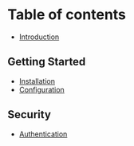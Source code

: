 # Table of contents

* [Introduction](README.md)

## Getting Started

* [Installation](getting-started/installation.md)
* [Configuration](getting-started/configuration.md)

## Security

* [Authentication](security/authentication.md)
